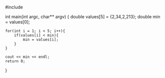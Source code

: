 #include <iostream>



int main(int argc, char** argv) {
    double values[5] = {2,34,2,213};
    double min = values[0];
    
    for(int i = 1; i < 5; i++){
    	if(values[i] < min){
    		min = values[i];
		}
	}
	
	cout << min << endl;
	return 0;
}
